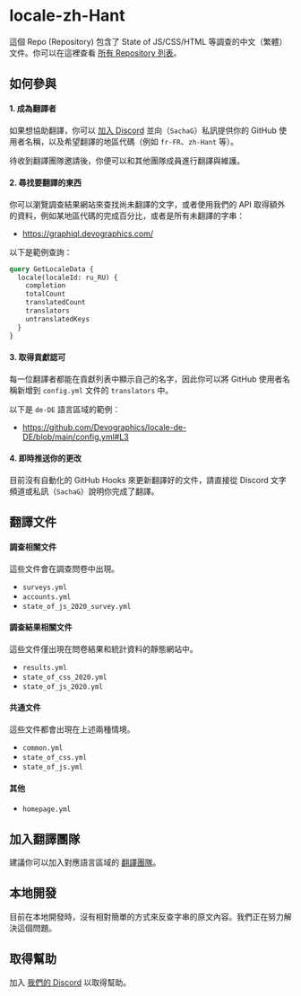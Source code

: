 # locale-zh-Hant

這個 Repo (Repository) 包含了 State of JS/CSS/HTML 等調查的中文（繁體）文件。你可以在這裡查看 [所有 Repository 列表](https://github.com/orgs/Devographics/repositories?q=locale-&type=all&language=&sort=name)。

## 如何參與

#### 1. 成為翻譯者

如果想協助翻譯，你可以 [加入 Discord](https://discord.com/invite/zRDb35jfrt) 並向（`SachaG`）私訊提供你的 GitHub 使用者名稱，以及希望翻譯的地區代碼（例如 `fr-FR`、`zh-Hant` 等）。

待收到翻譯團隊邀請後，你便可以和其他團隊成員進行翻譯與維護。

#### 2. 尋找要翻譯的東西

你可以瀏覽調查結果網站來查找尚未翻譯的文字，或者使用我們的 API 取得額外的資料，例如某地區代碼的完成百分比，或者是所有未翻譯的字串：

- https://graphiql.devographics.com/

以下是範例查詢：

```graphql
query GetLocaleData {
  locale(localeId: ru_RU) {
    completion
    totalCount
    translatedCount
    translators
    untranslatedKeys
  }
}
```

#### 3. 取得貢獻認可

每一位翻譯者都能在貢獻列表中顯示自己的名字，因此你可以將 GitHub 使用者名稱新增到 `config.yml` 文件的 `translators` 中。

以下是 `de-DE` 語言區域的範例：

- https://github.com/Devographics/locale-de-DE/blob/main/config.yml#L3

#### 4. 即時推送你的更改

目前沒有自動化的 GitHub Hooks 來更新翻譯好的文件，請直接從 Discord 文字頻道或私訊（`SachaG`）說明你完成了翻譯。

## 翻譯文件

#### 調查相關文件

這些文件會在調查問卷中出現。

- `surveys.yml`
- `accounts.yml`
- `state_of_js_2020_survey.yml`

#### 調查結果相關文件

這些文件僅出現在問卷結果和統計資料的靜態網站中。

- `results.yml`
- `state_of_css_2020.yml`
- `state_of_js_2020.yml`

#### 共通文件

這些文件都會出現在上述兩種情境。

- `common.yml`
- `state_of_css.yml`
- `state_of_js.yml`

#### 其他

- `homepage.yml`

## 加入翻譯團隊

建議你可以加入對應語言區域的 [翻譯團隊](https://github.com/orgs/Devographics/teams/translators/teams)。

## 本地開發

目前在本地開發時，沒有相對簡單的方式來反查字串的原文內容。我們正在努力解決這個問題。

## 取得幫助

加入 [我們的 Discord](https://discord.gg/zRDb35jfrt) 以取得幫助。
